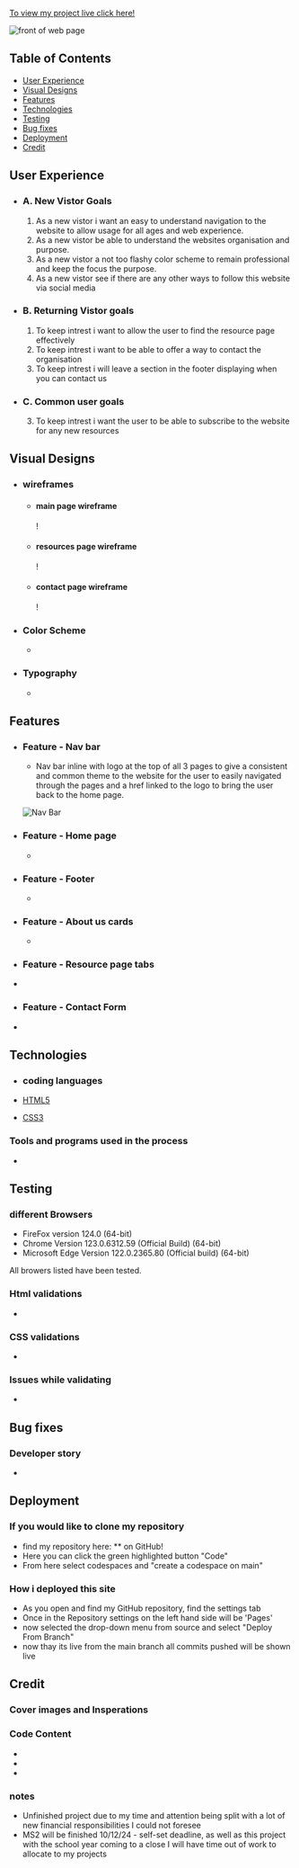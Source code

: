 [To view my project live click here!]()

![front of web page](/documents/evidence/front-page.png)

## Table of Contents

* [User Experience](#user-experience)
* [Visual Designs](#visual-design)
* [Features](#features)
* [Technologies](#technologies)
* [Testing](#testing)
* [Bug fixes](#Bug-Issues)
* [Deployment](#deployment)
* [Credit](#credit)

## User Experience

  - ### A. New Vistor Goals

     1. As a new vistor i want an easy to understand navigation to the website to allow usage for all ages and web experience.
     2. As a new vistor be able to understand the websites organisation and purpose.
     3. As a new vistor a not too flashy color scheme to remain professional and keep the focus the purpose.
     4. As a new vistor see if there are any other ways to follow this website via social media

  - ### B. Returning Vistor goals 
    
    1. To keep intrest i want to allow the user to find the resource page effectively
    2. To keep intrest i want to be able to offer a way to contact the organisation
    3. To keep intrest i will leave a section in the footer displaying when you can contact us

  - ### C. Common user goals 

    3. To keep intrest i want the user to be able to subscribe to the website for any new resources

## Visual Designs

- ### wireframes

  - #### main page wireframe

     !

  - #### resources page wireframe

    !

  - #### contact page wireframe

    !

- ### Color Scheme
   
   - 

- ### Typography
   
   - 

## Features

 - ### Feature - Nav bar

    - Nav bar inline with logo at the top of all 3 pages to give a consistent and common theme to the website for the user to easily navigated through the pages and a href linked to the logo to bring the user back to the home page.
    
    ![Nav Bar](/documents/evidence/nav-bar.png)

 - ### Feature - Home page

    - 
 - ### Feature - Footer

    - 
 - ### Feature - About us cards

    - 

 - ### Feature - Resource page tabs

 -

 - ### Feature - Contact Form 
     
-

## Technologies

- ### coding languages

- [HTML5](https://en.wikipedia.org/wiki/HTML)
- [CSS3](https://en.wikipedia.org/wiki/CSS)

### Tools and programs used in the process

-

## Testing 

### different Browsers

- FireFox version 124.0 (64-bit)
- Chrome Version 123.0.6312.59 (Official Build) (64-bit)
- Microsoft Edge Version 122.0.2365.80 (Official build) (64-bit)

All browers listed have been tested.

### Html validations

-

### CSS validations

-

### Issues while validating

-

## Bug fixes 

### Developer story

- 

## Deployment

### If you would like to clone my repository

- find my repository here: ** on GitHub!
- Here you can click the green highlighted button "Code"
- From here select codespaces and "create a codespace on main"

### How i deployed this site 

- As you open and find my GitHub repository, find the settings tab
- Once in the Repository settings on the left hand side will be 'Pages'
- now selected the drop-down menu from source and select "Deploy From Branch"
- now thay its live from the main branch all commits pushed will be shown live

## Credit 

### Cover images and Insperations



### Code Content

- 

- 

- 

### notes 
 
 - Unfinished project due to my time and attention being split with a lot of new financial responsibilities I could not foresee
 - MS2 will be finished 10/12/24 - self-set deadline, as well as this project with the school year coming to a close I will have time out of work to allocate to my projects